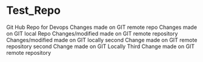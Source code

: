 # Test_Repo
Git Hub Repo for Devops
Changes made on GIT remote repo
Changes made on GIT local Repo
Changes/modified made on GIT remote repository
Changes/modified made on GIT locally
second Change made on GIT remote repository
second Change made on GIT Locally 
Third Change made on GIT remote repository
